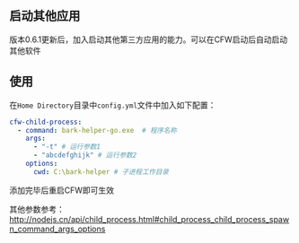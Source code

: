## 启动其他应用

版本0.6.1更新后，加入启动其他第三方应用的能力。可以在CFW启动后自动启动其他软件

## 使用
在``Home Directory``目录中``config.yml``文件中加入如下配置：
```yaml
cfw-child-process:
  - command: bark-helper-go.exe  # 程序名称
    args:
      - "-t" # 运行参数1
      - "abcdefghijk" # 运行参数2
    options:
      cwd: C:\bark-helper # 子进程工作目录
```

添加完毕后重启CFW即可生效

其他参数参考：http://nodejs.cn/api/child_process.html#child_process_child_process_spawn_command_args_options